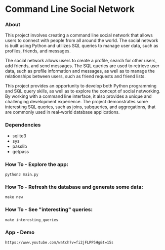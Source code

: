 # Command Line Social Network

### About
This project involves creating a command line social network that allows users to connect with people from all around the world. The social network is built using Python and utilizes SQL queries to manage user data, such as profiles, friends, and messages.

The social network allows users to create a profile, search for other users, add friends, and send messages. The SQL queries are used to retrieve user data, such as profile information and messages, as well as to manage the relationships between users, such as friend requests and friend lists.

This project provides an opportunity to develop both Python programming and SQL query skills, as well as to explore the concept of social networking. By working with a command line interface, it also provides a unique and challenging development experience. The project demonstrates some interesting SQL queries, such as joins, subqueries, and aggregations, that are commonly used in real-world database applications.

### Dependencies

-   sqlite3
-   sys
-   passlib
-   getpass

### How To - Explore the app:

```
python3 main.py
```

### How To - Refresh the database and generate some data:

```
make new
```

### How To - See "interesting" queries:

```
make interesting_queries
```

### App - Demo

```
https://www.youtube.com/watch?v=fi2jFLPP5Hg&t=15s
```
